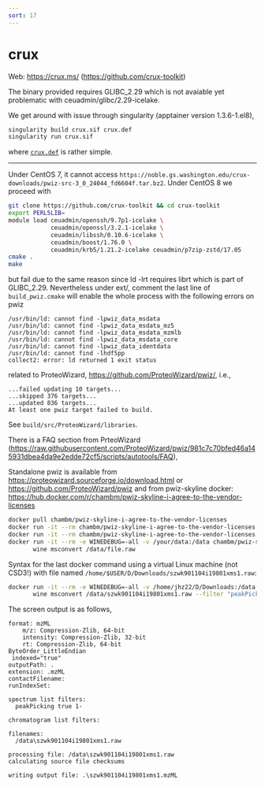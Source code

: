 ```yaml
---
sort: 17
---
```


# crux

Web: <https://crux.ms/> (<https://github.com/crux-toolkit>)

The binary provided requires GLIBC_2.29 which is not avaiable yet problematic with ceuadmin/glibc/2.29-icelake.

We get around with issue through singularity (apptainer version 1.3.6-1.el8),

```bash
singularity build crux.sif crux.def
singularity run crux.sif
```

where [`crux.def`](files/crux.def) is rather simple.

---

Under CentOS 7, it cannot access `https://noble.gs.washington.edu/crux-downloads/pwiz-src-3_0_24044_fd6604f.tar.bz2`.
Under CentOS 8 we proceed with

```bash
git clone https://github.com/crux-toolkit && cd crux-toolkit
export PERL5LIB=
module load ceuadmin/openssh/9.7p1-icelake \
            ceuadmin/openssl/3.2.1-icelake \
            ceuadmin/libssh/0.10.6-icelake \
            ceuadmin/boost/1.76.0 \
            ceuadmin/krb5/1.21.2-icelake ceuadmin/p7zip-zstd/17.05
cmake .
make
```

but fail due to the same reason since ld -lrt requires librt which is part of GLIBC_2.29. Nevertheless under ext/,
comment the last line of `build_pwiz.cmake` will enable the whole process with the following errors on pwiz

```
/usr/bin/ld: cannot find -lpwiz_data_msdata
/usr/bin/ld: cannot find -lpwiz_data_msdata_mz5
/usr/bin/ld: cannot find -lpwiz_data_msdata_mzmlb
/usr/bin/ld: cannot find -lpwiz_data_msdata_core
/usr/bin/ld: cannot find -lpwiz_data_identdata
/usr/bin/ld: cannot find -lhdf5pp
collect2: error: ld returned 1 exit status
```

related to ProteoWizard, <https://github.com/ProteoWizard/pwiz/>, i.e.,

```
...failed updating 10 targets...
...skipped 376 targets...
...updated 836 targets...
At least one pwiz target failed to build.
```

See `build/src/ProteoWizard/libraries`.

There is a FAQ section from PrteoWizard (<https://raw.githubusercontent.com/ProteoWizard/pwiz/981c7c70bfed46a145931dbea4da9e2edde72cf5/scripts/autotools/FAQ>),

Standalone pwiz is available from <https://proteowizard.sourceforge.io/download.html> or <https://github.com/ProteoWizard/pwiz> and from pwiz-skyline docker: <https://hub.docker.com/r/chambm/pwiz-skyline-i-agree-to-the-vendor-licenses>

```bash
docker pull chambm/pwiz-skyline-i-agree-to-the-vendor-licenses
docker run -it --rm chambm/pwiz-skyline-i-agree-to-the-vendor-licenses wine msconvert --help
docker run -it --rm chambm/pwiz-skyline-i-agree-to-the-vendor-licenses wine SkylineCmd --help
docker run -it --rm -e WINEDEBUG=-all -v /your/data:/data chambm/pwiz-skyline-i-agree-to-the-vendor-licenses \
       wine msconvert /data/file.raw
```

Syntax for the last docker command using a virtual Linux machine (not CSD3!) with file named `/home/$USER/D/Downloads/szwk901104i19801xms1.raw`:

```bash
docker run -it --rm -e WINEDEBUG=-all -v /home/jhz22/D/Downloads:/data chambm/pwiz-skyline-i-agree-to-the-vendor-licenses \
       wine msconvert /data/szwk901104i19801xms1.raw --filter "peakPicking true 1-"
```

The screen output is as follows,

```
format: mzML
    m/z: Compression-Zlib, 64-bit
    intensity: Compression-Zlib, 32-bit
    rt: Compression-Zlib, 64-bit
ByteOrder_LittleEndian
 indexed="true"
outputPath: .
extension: .mzML
contactFilename:
runIndexSet:

spectrum list filters:
  peakPicking true 1-

chromatogram list filters:

filenames:
  /data\szwk901104i19801xms1.raw

processing file: /data\szwk901104i19801xms1.raw
calculating source file checksums

writing output file: .\szwk901104i19801xms1.mzML
```
